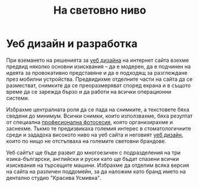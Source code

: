 ﻿---
layout: post
order: 7
rel: /about/krasivausmivka/web-design
service: /services/web-design
project: /portfolio/krasivausmivka
header: compact
display: subject postcard
title: На световно ниво
description: Уеб сайт, който по нищо не отстъпва на големите световни брандове.
summary: При вземането на решенията за уеб дизайна на интернет сайта взехме предвид няколко основни изисквания – да е модерен, да е подчинен на идеята за провокативно представяне и да е подходящ за разглеждане през мобилни устройства. Предвидихме отделните части на сайта да се разместват, снимките да се преоразмеряват според екрана и в същото време да се зарежда бързо и да работи на всички операционни системи.
image: /business/krasivausmivka/web.jpg
preview: /business/krasivausmivka/web-preview.jpg
featured: true
featuredOrder: 20
---
# Уеб дизайн и разработка
При вземането на решенията за [уеб дизайна](./../../маркетинг/уеб-дизайн.html) на интернет сайта взехме предвид няколко основни изисквания – да е модерен, да е подчинен на идеята за провокативно представяне и да е подходящ за разглеждане през мобилни устройства. Предвидихме отделните части на сайта да се разместват, снимките да се преоразмеряват според екрана и в същото време да се зарежда бързо и да работи на всички операционни системи. 

Избрахме централната роля да се пада на снимките, а текстовете бяха сведени до минимум. Всички снимки, които използвахме, бяха резултат от специална [професионална фотосесия](./../../маркетинг/мултимедия.html), която организирахме и заснехме. Тъкмо те предизвикаха големия интерес в стоматологичните среди и зададоха високото ниво на уеб сайта и неговият [уеб дизайн](./../../маркетинг/уеб-дизайн.html), които по нищо не отстъпваха на големите световни брандове.

Уеб сайтът ще бъде развит до многоезичен с подразделения на три езика-български, английски и руски като ще бъдат спазени всички изисквания на търсещите машини. Избрахме да отделим всяка версия на сайта на различен поддомейн, за да наложим като бранд името на дентално студио "Красива Усмивка".